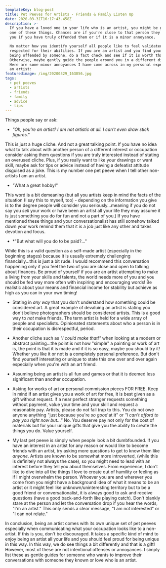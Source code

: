 ```yaml
---
templateKey: blog-post
title: Pet Peeves for Artists - Friends & Family Listen Up
date: 2020-03-31T16:17:43.458Z
description: >-
  If you have a loved one in your life who is an artist, you might be guilty of
  one of these things. Chances are if you're close to that person they will tell
  you if you have truly offended them or if it is a minor annoyance. 

  No matter how you identify yourself all people like to feel validated and
  respected for their abilities. If you are an artist and you find yourself
  being offended by someone, do a fact check and see if it is worth that energy.
  Otherwise, maybe gently guide the people around you in a different direction.
  Here are some minor annoyances I have come across in my personal experience as
  an artist:
featuredimage: /img/20200329_163856.jpg
tags:
  - pet peeves
  - artists
  - friends
  - family
  - advice
  - tips
---
```

Things people say or ask:

* _"Oh, you're an artist? I am not artistic at all. I can't even draw stick figures."_ 

This is just a huge cliche. And not a great talking point. If you have no idea what to talk about with another person of a different interest or occupation consider asking them questions if you are truly interested instead of stating an overused cliche. Plus, if you really want to like your drawings or want skill, maybe ask for tips or advice instead of having a defeatist attitude disguised as a joke. This is my number one pet peeve when I tell other non-artists I am an artist. 

* "What a great hobby!"

This word is a bit demeaning (but all you artists keep in mind the facts of the situation (I say this to myself, too) - depending on the information you give is to the degree people will consider you seriously...meaning if you do not say you _sell_ your work or have been an artist all your life they may assume it is just something you do for fun and not a part of you.) If you have mentioned these things and your conversationalist has still somehow talked down your work remind them that it is a job just like any other and takes devotion and focus.

* \*"But what will you do to be paid?..."

While this is a valid question as a self-made artist (especially in the beginning stages) because it is usually extremely challenging financially...this is just a bit rude. I would recommend this conversation happening only if you feel the two of you are close and open to talking about finances. Be proud of yourself if you are an artist attempting to make a living from your skills and talents, the world needs more of you and you should be fed way more often with inspiring and encouraging words! Be realistic about your means and financial income for stability but achieve as high as you can in your own timing!

* Stating in _any way_ that you don't understand how something could be considered art. A great example of devaluing an artist is stating you don't believe photographers should be considered artists. This is a good way to _not_ make friends. The term artist is held for a wide array of people and specialists. Opinionated statements about who a person is in their occupation is disrespectful, period.



* Another cliche such as _"I could make that!"_ when looking at a modern or abstract painting...the point is not how "simple" a painting or work of art is, the point is that it is made and if it is so easy, maybe you should try it! Whether you like it or not is a completely personal preference. But don't find yourself interesting or unique to state this one over and over again especially when you're with an art friend.



* Assuming being an artist is all fun and games or that it is deemed less significant than another occupation.



* Asking for works of art or personal commission pieces FOR FREE. Keep in mind if an artist gives you a work of art for free, it is best given as a gift without request. If a near perfect stranger requests something without payment, value your time and your skill and request a reasonable pay. Artists, please do not fall trap to this. You do not owe anyone anything "just because you're _so good_ at it" or _"I can't afford to pay you right now but..."_ No. You deserve pay not only for the cost of materials but for your unique gifts that give you the ability to create the things you do. Value yourself. 



* My last pet peeve is simply when people look a bit dumbfounded. If you have an interest in an artist for any reason or would like to become friends with an artist, try asking more questions to get to know them like _anyone_. Artists are known to be somewhat more introverted, (while this is definitely not always the case), so you might need to lead with an interest before they tell you about themselves. From experience, I don't like to dive into all the things I love to create out of humility or feeling as if I might overwhelm the person. Whoever you are and wherever you come from you might have a background idea of what it means to be an artist or it might feel like unknown/uninteresting territory but to be a good friend or conversationalist, it is always good to ask and receive questions (have a good back-and-forth like playing catch). Don't blankly stare at the person and let the conversation drop if you hear the words, "I'm an artist." This only sends a clear message, "I am not interested" or "I can not relate."

In conclusion, being an artist comes with its own unique set of pet peeves especially when communicating what your occupation looks like to a non-artist. If this is you, don't be discouraged. It takes a specific kind of mind to enjoy being an artist all your life and you should feel proud for being unique in this way. In this way, we do see things a bit differently and that is a gift! However, most of these are not intentional offenses or annoyances. I simply list these as gentle guides for someone who wants to improve their conversations with someone they known or love who is an artist.
